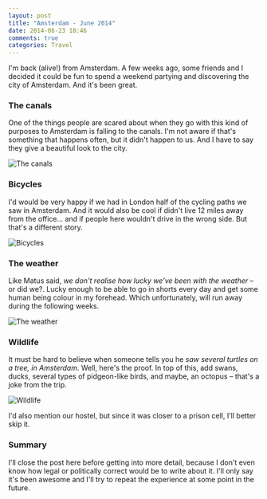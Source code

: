 ```yaml
---
layout: post
title: "Amsterdam - June 2014"
date: 2014-06-23 18:46
comments: true
categories: Travel
---
```


I'm back (alive!) from Amsterdam. A few weeks ago, some friends and I decided it could be fun to spend a weekend partying and discovering the city of Amsterdam. And it's been great.

### The canals

One of the things people are scared about when they go with this kind of purposes to Amsterdam is falling to the canals. I'm not aware if that's something that happens often, but it didn't happen to us. And I have to say they give a beautiful look to the city.

![The canals](http://lh3.googleusercontent.com/-tjGhma4btMU/U6dq0X3duDI/AAAAAAAAPfM/LeszwHXrNAg/w845-h634-no/IMG_20140622_140932.jpg)

### Bicycles

I'd would be very happy if we had in London half of the cycling paths we saw in Amsterdam. And it would also be cool if didn't live 12 miles away from the office... and if people here wouldn't drive in the wrong side. But that's a different story.

![Bicycles](http://lh6.googleusercontent.com/-H5gg4xw_QvQ/U6dqd600GsI/AAAAAAAAPeo/-h1NOoJ8a-Y/w845-h634-no/IMG_20140622_124530.jpg)

### The weather

Like Matus said, *we don't realise how lucky we've been with the weather* – or did we?. Lucky enough to be able to go in shorts every day and get some human being colour in my forehead. Which unfortunately, will run away during the following weeks.

![The weather](http://lh4.googleusercontent.com/-4G-XREQfvP8/U6gI3CAqANI/AAAAAAAAPg4/bQ5eCXWvSj4/w845-h634-no/IMG_20140622_195314.jpg)

### Wildlife

It must be hard to believe when someone tells you he *saw several turtles on a tree, in Amsterdam*. Well, here's the proof. In top of this, add swans, ducks, several types of pidgeon-like birds, and maybe, an octopus – that's a joke from the trip.

![Wildlife](https://lh6.googleusercontent.com/-bPw_hCFRess/U6ifDwgk-3I/AAAAAAAAPiM/StcdWdzkGyY/w786-h590-no/IMG_20140622_171055.jpg)

I'd also mention our hostel, but since it was closer to a prison cell, I'll better skip it.

### Summary

I'll close the post here before getting into more detail, because I don't even know how legal or politically correct would be to write about it. I'll only say it's been awesome and I'll try to repeat the experience at some point in the future.